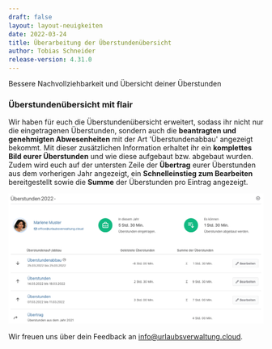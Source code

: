 ```yaml
---
draft: false
layout: layout-neuigkeiten
date: 2022-03-24
title: Überarbeitung der Überstundenübersicht
author: Tobias Schneider
release-version: 4.31.0
---
```


Bessere Nachvollziehbarkeit und Übersicht deiner Überstunden

<!-- more -->

### Überstundenübersicht mit flair

Wir haben für euch die Überstundenübersicht erweitert, sodass ihr nicht nur die eingetragenen Überstunden, sondern auch
die **beantragten und genehmigten Abwesenheiten** mit der Art 'Überstundenabbau' angezeigt bekommt. Mit dieser zusätzlichen
Information erhaltet ihr ein **komplettes Bild eurer Überstunden** und wie diese aufgebaut bzw. abgebaut wurden.
Zudem wird euch auf der untersten Zeile der **Übertrag** eurer Überstunden aus dem vorherigen Jahr angezeigt,
ein **Schnelleinstieg zum Bearbeiten** bereitgestellt sowie die **Summe** der Überstunden pro Eintrag angezeigt.

<picture>
    <source srcset="overtime-overview.avif" type="image/avif" />
    <img
      src="overtime-overview.png"
      alt="Urlaubsverwaltung neue Überstundenübersicht"
      decoding="async"
      loading="lazy"
      class="rounded-lg"
    />
</picture>

Wir freuen uns über dein Feedback an <a href="mailto:info@urlaubsverwaltung.cloud?subject=Feedback">info@urlaubsverwaltung.cloud</a>.
